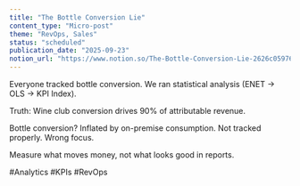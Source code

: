 ```yaml
---
title: "The Bottle Conversion Lie"
content_type: "Micro-post"
theme: "RevOps, Sales"
status: "scheduled"
publication_date: "2025-09-23"
notion_url: "https://www.notion.so/The-Bottle-Conversion-Lie-2626c059767380e8ad41db18c6a92ef8"
---
```


Everyone tracked bottle conversion.
We ran statistical analysis (ENET → OLS → KPI Index).

Truth: Wine club conversion drives 90% of attributable revenue.

Bottle conversion? Inflated by on-premise consumption. Not tracked properly. Wrong focus.

Measure what moves money, not what looks good in reports.

#Analytics #KPIs #RevOps

